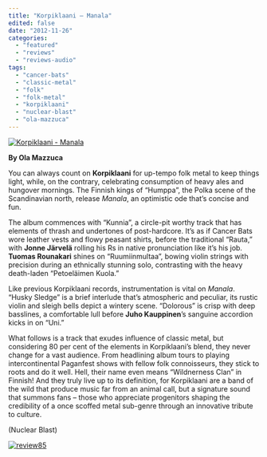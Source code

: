 ```yaml
---
title: "Korpiklaani – Manala"
edited: false
date: "2012-11-26"
categories:
  - "featured"
  - "reviews"
  - "reviews-audio"
tags:
  - "cancer-bats"
  - "classic-metal"
  - "folk"
  - "folk-metal"
  - "korpiklaani"
  - "nuclear-blast"
  - "ola-mazzuca"
---
```


[![](http://www.hellbound.ca/wp-content/uploads/2012/11/Korpiklaani-Manala1-590x590.jpg "Korpiklaani - Manala")](http://www.hellbound.ca/2012/11/korpiklaani-manala/korpiklaani-manala-2/)

**By Ola Mazzuca**

You can always count on **Korpiklaani** for up-tempo folk metal to keep things light, while, on the contrary, celebrating consumption of heavy ales and hungover mornings. The Finnish kings of “Humppa”, the Polka scene of the Scandinavian north, release _Manala_, an optimistic ode that’s concise and fun.

The album commences with “Kunnia”, a circle-pit worthy track that has elements of thrash and undertones of post-hardcore. It’s as if Cancer Bats wore leather vests and flowy peasant shirts, before the traditional “Rauta,” with **Jonne Järvelä** rolling his Rs in native pronunciation like it’s his job. **Tuomas Rounakari** shines on “Ruumiinmultaa”, bowing violin strings with precision during an ethnically stunning solo, contrasting with the heavy death-laden “Petoeläimen Kuola.”

Like previous Korpiklaani records, instrumentation is vital on _Manala_. “Husky Sledge” is a brief interlude that’s atmospheric and peculiar, its rustic violin and sleigh bells depict a wintery scene. “Dolorous” is crisp with deep basslines, a comfortable lull before **Juho Kauppinen**’s sanguine accordion kicks in on “Uni.”

What follows is a track that exudes influence of classic metal, but considering 80 per cent of the elements in Korpiklaani’s blend, they never change for a vast audience. From headlining album tours to playing intercontinental Paganfest shows with fellow folk connoisseurs, they stick to roots and do it well. Hell, their name even means “Wildnerness Clan” in Finnish! And they truly live up to its definition, for Korpiklaani are a band of the wild that produce music far from an animal call, but a signature sound that summons fans – those who appreciate progenitors shaping the credibility of a once scoffed metal sub-genre through an innovative tribute to culture.

(Nuclear Blast)

[![](http://www.hellbound.ca/wp-content/uploads/2009/08/review85.png "review85")](http://www.hellbound.ca/2009/08/artillery-when-death-comes/review85-3/)
